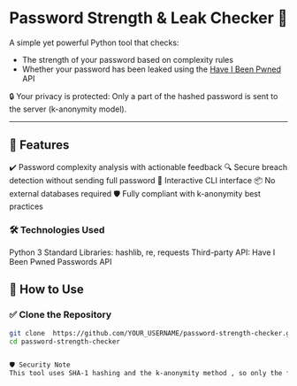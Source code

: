 # Password Strength & Leak Checker 🔐

A simple yet powerful Python tool that checks:
- The strength of your password based on complexity rules
- Whether your password has been leaked using the [Have I Been Pwned](https://haveibeenpwned.com/ ) API
  
🔒 Your privacy is protected: Only a part of the hashed password is sent to the server (k-anonymity model).

---

## 🧩 Features
✔️ Password complexity analysis with actionable feedback
🔍 Secure breach detection without sending full password
💬 Interactive CLI interface
📦 No external databases required
🛡️ Fully compliant with k-anonymity best practices


### 🛠️ Technologies Used
Python 3
Standard Libraries: hashlib, re, requests
Third-party API: Have I Been Pwned Passwords API

## 🚀 How to Use

### ✅ Clone the Repository

```bash
git clone  https://github.com/YOUR_USERNAME/password-strength-checker.git 
cd password-strength-checker


🛡️ Security Note
This tool uses SHA-1 hashing and the k-anonymity method , so only the first 5 characters of the hash are sent to the API server. This ensures your password remains private and secure.


